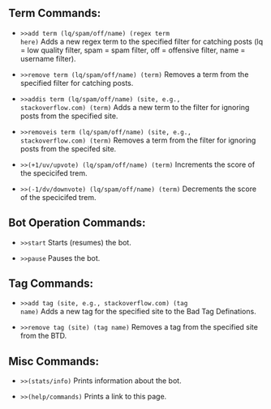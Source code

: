 <h2>Term Commands:</h2>

 - <code>>>add term (lq/spam/off/name) (regex term here)</code> Adds a new regex term to the specified filter for catching posts (lq = low quality filter, spam = spam filter, off = offensive filter, name = username filter). 

 - <code>>>remove term (lq/spam/off/name) (term)</code> Removes a term from the specified filter for catching posts.
 
 - <code>>>addis term (lq/spam/off/name) (site, e.g., stackoverflow.com) (term)</code> Adds a new term to the filter for ignoring posts from the specified site.
 
 - <code>>>removeis term (lq/spam/off/name) (site, e.g., stackoverflow.com) (term)</code> Removes a term from the filter for ignoring posts from the specifed site.
 
 - <code>>>(+1/uv/upvote) (lq/spam/off/name) (term)</code> Increments the score of the specicifed trem.
 
 - <code>>>(-1/dv/downvote) (lq/spam/off/name) (term)</code> Decrements the score of the specicifed trem.
 
<h2>Bot Operation Commands:</h2>

 - <code>>>start</code> Starts (resumes) the bot.
 
 - <code>>>pause</code> Pauses the bot.
 
<h2>Tag Commands:</h2>

 - <code>>>add tag (site, e.g., stackoverflow.com) (tag name)</code> Adds a new tag for the specified site to the Bad Tag Definations.
 
 - <code>>>remove tag (site) (tag name)</code> Removes a tag from the specified site from the BTD.
 
<h2>Misc Commands:</h2>

 - <code>>>(stats/info)</code> Prints information about the bot.
 
 - <code>>>(help/commands)</code> Prints a link to this page.
